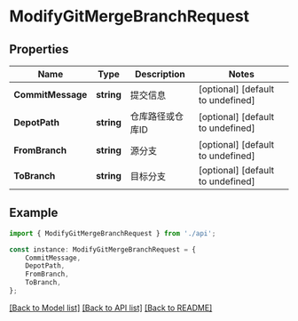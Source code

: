 # ModifyGitMergeBranchRequest


## Properties

Name | Type | Description | Notes
------------ | ------------- | ------------- | -------------
**CommitMessage** | **string** | 提交信息 | [optional] [default to undefined]
**DepotPath** | **string** | 仓库路径或仓库ID | [optional] [default to undefined]
**FromBranch** | **string** | 源分支 | [optional] [default to undefined]
**ToBranch** | **string** | 目标分支 | [optional] [default to undefined]

## Example

```typescript
import { ModifyGitMergeBranchRequest } from './api';

const instance: ModifyGitMergeBranchRequest = {
    CommitMessage,
    DepotPath,
    FromBranch,
    ToBranch,
};
```

[[Back to Model list]](../README.md#documentation-for-models) [[Back to API list]](../README.md#documentation-for-api-endpoints) [[Back to README]](../README.md)
